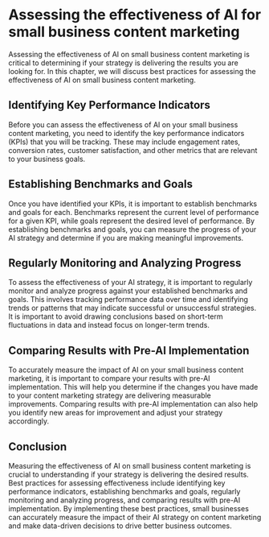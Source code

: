 Assessing the effectiveness of AI for small business content marketing
==========================================================================================================================================

Assessing the effectiveness of AI on small business content marketing is critical to determining if your strategy is delivering the results you are looking for. In this chapter, we will discuss best practices for assessing the effectiveness of AI on small business content marketing.

Identifying Key Performance Indicators
--------------------------------------

Before you can assess the effectiveness of AI on your small business content marketing, you need to identify the key performance indicators (KPIs) that you will be tracking. These may include engagement rates, conversion rates, customer satisfaction, and other metrics that are relevant to your business goals.

Establishing Benchmarks and Goals
---------------------------------

Once you have identified your KPIs, it is important to establish benchmarks and goals for each. Benchmarks represent the current level of performance for a given KPI, while goals represent the desired level of performance. By establishing benchmarks and goals, you can measure the progress of your AI strategy and determine if you are making meaningful improvements.

Regularly Monitoring and Analyzing Progress
-------------------------------------------

To assess the effectiveness of your AI strategy, it is important to regularly monitor and analyze progress against your established benchmarks and goals. This involves tracking performance data over time and identifying trends or patterns that may indicate successful or unsuccessful strategies. It is important to avoid drawing conclusions based on short-term fluctuations in data and instead focus on longer-term trends.

Comparing Results with Pre-AI Implementation
--------------------------------------------

To accurately measure the impact of AI on your small business content marketing, it is important to compare your results with pre-AI implementation. This will help you determine if the changes you have made to your content marketing strategy are delivering measurable improvements. Comparing results with pre-AI implementation can also help you identify new areas for improvement and adjust your strategy accordingly.

Conclusion
----------

Measuring the effectiveness of AI on small business content marketing is crucial to understanding if your strategy is delivering the desired results. Best practices for assessing effectiveness include identifying key performance indicators, establishing benchmarks and goals, regularly monitoring and analyzing progress, and comparing results with pre-AI implementation. By implementing these best practices, small businesses can accurately measure the impact of their AI strategy on content marketing and make data-driven decisions to drive better business outcomes.
